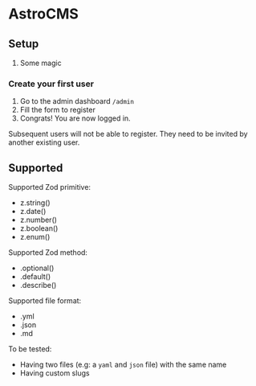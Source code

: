 # AstroCMS

## Setup

1. Some magic

### Create your first user

1. Go to the admin dashboard `/admin`
2. Fill the form to register
3. Congrats! You are now logged in.

Subsequent users will not be able to register. They need to be invited by another existing user.

## Supported

Supported Zod primitive:

- z.string()
- z.date()
- z.number()
- z.boolean()
- z.enum()

Supported Zod method:

- .optional()
- .default()
- .describe()

Supported file format:

- .yml
- .json
- .md

To be tested:

- Having two files (e.g: a `yaml` and `json` file) with the same name
- Having custom slugs
